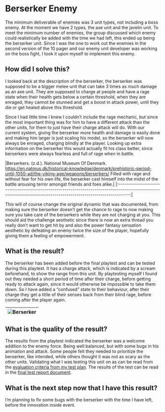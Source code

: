 # Berserker Enemy
The minimum deliverable of enemies was 3 unit types, not including a boss enemy. At the moment we have 2 types, the axe unit and the javelin unit. To meet the minimum number of enemies, the group discussed which enemy could realistically be added with the time we had left, this ended up being the berserker unit. Since I was the one to work out the enemies in the second version of the 10 pager and our enemy unit developer was working on the boss fight, I took it upon myself to implement this enemy.

## How did I solve this?
I looked back at the description of the berserker, the berserker was supposed to be a bigger melee unit that can take 3 times as much damage as an axe unit. They are supposed to charge at people and have a rage state when their health gets below a certain threshold, when they are enraged, they cannot be stunned and get a boost in attack power, until they die or get healed above this threshold.

Since I had little time I knew I couldn’t include the rage mechanic, but since the most important thing was for him to have a different attack than the other units, for them to just have their charge attack will do. With our current system, giving the berserker more health and damage is easily done and making him larger is just scaling his model, so the berserker will now always be enraged, charging blindly at the player.
Looking up extra information on the berserker this would actually fit his class better, since berserkers were always fearless and full of rage when in battle.

|Berserkers. (z.d.). National Museum Of Denmark. https://en.natmus.dk/historical-knowledge/denmark/prehistoric-period-until-1050-ad/the-viking-age/weapons/berserkers/ 
Filled with rage and without fear for his own life, the berserker cast himself into the midst of the battle arousing terror amongst friends and foes alike.|
|:------------------------------------------------------------------------------------------------------------------------------------------------------------------:|

This will of course change the original dynamic that was documented, from making sure the berserker doesn’t get the chance to rage to now making sure you take care of the berserkers while they are not charging at you. This should aid the challenge aesthetic since there is now an extra thread you really don’t want to get hit by and also the power fantasy sensation aesthetic by defeating an enemy twice the size of the player, hopefully giving them a feeling of empowerment.

## What is the result?
The berserker has been added before the final playtest and can be tested during this playtest. It has a charge attack, which is indicated by a scream beforehand, to show the range from this unit. By playtesting myself I found out they needed a short period of time after their charge, before getting ready to attack again, since it would otherwise be impossible to take them down. So I have added a “confused” state to their behaviour, after their charge they get a little of their senses back from their blind rage, before coming after the player again.

|![Berserker](https://github.com/Timsel1/S6-Portfolio/assets/90602424/ad7b32bb-dc95-4321-aa6a-046463360458)|
|:-:|

## What is the quality of the result?
The results from the playtest indicated the berserker was a welcome addition to the enemy force. Being well balanced, but with some bugs in his animation and attack. Some people felt they needed to prioritize the berserker, like intended, while others thought it was not as scary as the other units. Validating what I was testing this unit on as can be read from the [evaluation criteria from my test plan](./4.%20Playtests/6.%20Final%20Playtest%20Test%20Plan.md#evaluation-criteria). The results of the test can be read in the [final test report document](./4.%20Playtests/9.%20Final%20Test%20Report.md).

## What is the next step now that I have this result?
I’m planning to fix some bugs with the berserker with the time I have left, before the innovation inside event.
